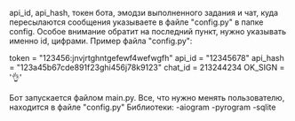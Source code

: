 api_id, api_hash, токен бота, эмодзи выполненного задания и чат, куда пересылаются сообщения 
указываете в файле "config.py" в папке config. Особое внимание обратит на последний пункт, нужно указывать именно id, цифрами.
Пример файла "config.py":


token = "123456:jnvjrtghntgefewf4wefwgfh"
api_id = "12345678"
api_hash = "123a45b67cde891f23ghi456j78k9123"
chat_id = 213244234
OK_SIGN = '👌'


Бот запускается файлом main.py. Все, что нужно менять пользователю, находится в файле "config.py"
Библиотеки:
-aiogram
-pyrogram
-sqlite